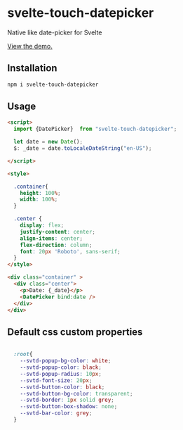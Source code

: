 # svelte-touch-datepicker
Native like date-picker for Svelte 


[View the demo.](https://sharifclick.github.io/svelte-touch-datepicker/)

## Installation

```bash
npm i svelte-touch-datepicker
```

## Usage

```html
<script>
  import {DatePicker}  from "svelte-touch-datepicker";

  let date = new Date();
  $: _date = date.toLocaleDateString("en-US");

</script>

<style>

  .container{
    height: 100%;
    width: 100%;
  }

  .center {
    display: flex;
    justify-content: center;
    align-items: center;
    flex-direction: column;
    font: 20px 'Roboto', sans-serif;
  }
</style>

<div class="container" >
  <div class="center">
    <p>Date: {_date}</p>
    <DatePicker bind:date />
  </div>
</div>

```


## Default css custom properties

```css

  :root{
    --svtd-popup-bg-color: white;
    --svtd-popup-color: black;
    --svtd-popup-radius: 10px;
    --svtd-font-size: 20px;
    --svtd-button-color: black;
    --svtd-button-bg-color: transparent;
    --svtd-border: 1px solid grey;
    --svtd-button-box-shadow: none;
    --svtd-bar-color: grey;
  }
```